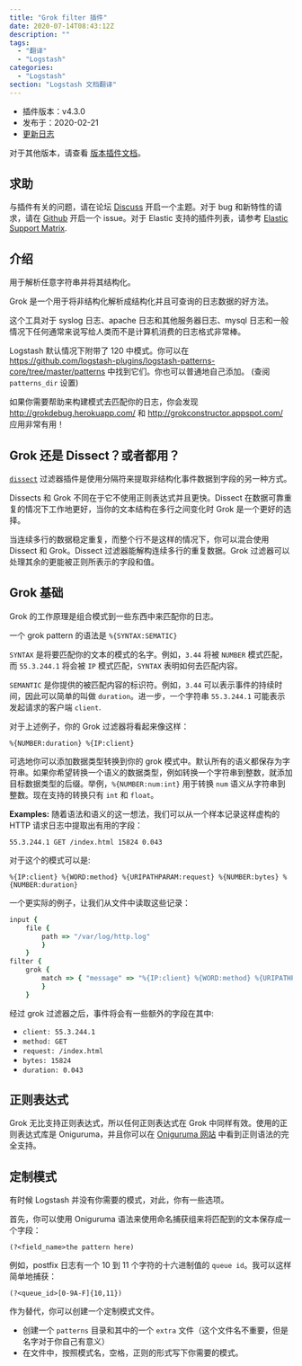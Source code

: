 ```yaml
---
title: "Grok filter 插件"
date: 2020-07-14T08:43:12Z
description: ""
tags:
  - "翻译"
  - "Logstash"
categories:
  - "Logstash"
section: "Logstash 文档翻译"
---
```


- 插件版本：v4.3.0
- 发布于：2020-02-21
- [更新日志](https://github.com/logstash-plugins/logstash-filter-grok/blob/v4.3.0/CHANGELOG.md)

对于其他版本，请查看 [版本插件文档](https://www.elastic.co/guide/en/logstash-versioned-plugins/current/filter-grok-index.html)。

## 求助

与插件有关的问题，请在论坛 [Discuss](http://discuss.elastic.co/) 开启一个主题。对于 bug 和新特性的请求，请在 [Github](https://github.com/logstash-plugins/logstash-filter-grok) 开启一个 issue。对于 Elastic 支持的插件列表，请参考 [Elastic Support Matrix](https://www.elastic.co/support/matrix#matrix_logstash_plugins).

## 介绍

用于解析任意字符串并将其结构化。

Grok 是一个用于将非结构化解析成结构化并且可查询的日志数据的好方法。

这个工具对于 syslog 日志、apache 日志和其他服务器日志、mysql 日志和一般情况下任何通常来说写给人类而不是计算机消费的日志格式非常棒。

Logstash 默认情况下附带了 120 中模式。你可以在 https://github.com/logstash-plugins/logstash-patterns-core/tree/master/patterns 中找到它们。你也可以普通地自己添加。 (查阅 `patterns_dir` 设置)

如果你需要帮助来构建模式去匹配你的日志，你会发现 http://grokdebug.herokuapp.com/ 和 http://grokconstructor.appspot.com/ 应用非常有用！

## Grok 还是 Dissect？或者都用？

[`dissect`](https://www.elastic.co/guide/en/logstash/7.8/plugins-filters-dissect.html) 过滤器插件是使用分隔符来提取非结构化事件数据到字段的另一种方式。

Dissects 和 Grok 不同在于它不使用正则表达式并且更快。Dissect 在数据可靠重复的情况下工作地更好，当你的文本结构在多行之间变化时 Grok 是一个更好的选择。

当连续多行的数据稳定重复，而整个行不是这样的情况下，你可以混合使用 Dissect 和 Grok。Dissect 过滤器能解构连续多行的重复数据。Grok 过滤器可以处理其余的更能被正则所表示的字段和值。

## Grok 基础

Grok 的工作原理是组合模式到一些东西中来匹配你的日志。

一个 grok pattern 的语法是 `%{SYNTAX:SEMATIC}`

`SYNTAX` 是将要匹配你的文本的模式的名字。例如，`3.44` 将被 `NUMBER` 模式匹配，而 `55.3.244.1` 将会被 `IP` 模式匹配，`SYNTAX` 表明如何去匹配内容。

`SEMANTIC` 是你提供的被匹配内容的标识符。例如，`3.44` 可以表示事件的持续时间，因此可以简单的叫做 `duration`。进一步，一个字符串 `55.3.244.1` 可能表示发起请求的客户端 `client`.

对于上述例子，你的 Grok 过滤器将看起来像这样：

```
%{NUMBER:duration} %{IP:client}
```

可选地你可以添加数据类型转换到你的 grok 模式中。默认所有的语义都保存为字符串。如果你希望转换一个语义的数据类型，例如转换一个字符串到整数，就添加目标数据类型的后缀。举例，`%{NUMBER:num:int}` 用于转换 `num` 语义从字符串到整数。现在支持的转换只有 `int` 和 `float`。

**Examples:** 随着语法和语义的这一想法，我们可以从一个样本记录这样虚构的 HTTP 请求日志中提取出有用的字段：

```
55.3.244.1 GET /index.html 15824 0.043
```

对于这个的模式可以是:

```
%{IP:client} %{WORD:method} %{URIPATHPARAM:request} %{NUMBER:bytes} %{NUMBER:duration}
```

一个更实际的例子，让我们从文件中读取这些记录：

```ruby
input {
    file {
        path => "/var/log/http.log"
        }
    }
filter {
    grok {
        match => { "message" => "%{IP:client} %{WORD:method} %{URIPATHPARAM:request} %{NUMBER:bytes} %{NUMBER:duration}" }
        }
    }
```

经过 grok 过滤器之后，事件将会有一些额外的字段在其中:

- `client: 55.3.244.1`
- `method: GET`
- `request: /index.html`
- `bytes: 15824`
- `duration: 0.043`

## 正则表达式

Grok 无比支持正则表达式，所以任何正则表达式在 Grok 中同样有效。使用的正则表达式库是 Oniguruma，并且你可以在 [Oniguruma 网站](https://github.com/kkos/oniguruma/blob/master/doc/RE) 中看到正则语法的完全支持。

## 定制模式

有时候 Logstash 并没有你需要的模式，对此，你有一些选项。

首先，你可以使用 Oniguruma 语法来使用命名捕获组来将匹配到的文本保存成一个字段：

```
(?<field_name>the pattern here)
```

例如，postfix 日志有一个 10 到 11 个字符的十六进制值的 `queue id`。我可以这样简单地捕获：

```
(?<queue_id>[0-9A-F]{10,11})
```

作为替代，你可以创建一个定制模式文件。

- 创建一个 `patterns` 目录和其中的一个 `extra` 文件（这个文件名不重要，但是名字对于你自己有意义）
- 在文件中，按照模式名，空格，正则的形式写下你需要的模式。
